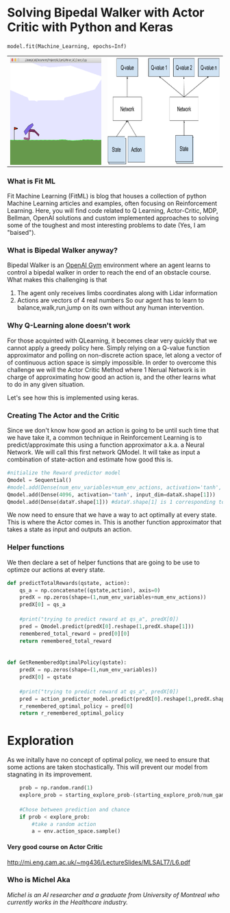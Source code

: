 # Solving Bipedal Walker with Actor Critic with Python and Keras
```python
model.fit(Machine_Learning, epochs=Inf)
```
<table style="width:100% border: none" >
  <tr>
    <th><img src="/img/Walker.png" height="250" align="center"/></th> 
  <th><img src="/img/DeepQN.png" height="250" align="center"/></th> 
  </tr>
</Table>

### What is Fit ML
Fit Machine Learning (FitML) is blog that houses a collection of python Machine Learning articles and examples, often focusing on Reinforcement Learning. Here, you will find code related to Q Learning, Actor-Critic, MDP, Bellman, OpenAI solutions and custom implemented approaches to solving some of the toughest and most interesting problems to date (Yes, I am "baised").

### What is Bipedal Walker anyway?
Bipedal Walker is an <a href="https://openai.com/systems/">OpenAI Gym</a> environment where an agent learns to control a bipedal walker in order to reach the end of an obstacle course. What makes this challenging is that 
1) The agent only receives limbs coordinates along with Lidar information
2) Actions are vectors of 4 real numbers
So our agent has to learn to balance,walk,run,jump on its own without any human intervention.

### Why Q-Learning alone doesn't work
For those acquinted with QLearning, it becomes clear very quickly that we cannot apply a greedy policy here. Simply relying on a Q-value function approximator and polling on non-discrete action space, let along a vector of of continuous action space is simply impossible. In order to overcome this challenge we will the Actor Critic Method where 1 Nerual Network is in charge of approximating how good an action is, and the other learns what to do in any given situation.

Let's see how this is implemented using keras.

### Creating The Actor and the Critic
Since we don't know how good an action is going to be until such time that we have take it, a common technique in Reinforcement Learning is to predict/approximate this using a function approximator a.k.a. a Neural Network. We will call this first network QModel. It will take as input a combination of state-action and estimate how good this is.

```Python
#nitialize the Reward predictor model
Qmodel = Sequential()
#model.add(Dense(num_env_variables+num_env_actions, activation='tanh', input_dim=dataX.shape[1]))
Qmodel.add(Dense(4096, activation='tanh', input_dim=dataX.shape[1]))
Qmodel.add(Dense(dataY.shape[1])) #dataY.shape[1] is 1 corresponding to the single Real approximated value

```

We now need to ensure that we have a way to act optimally at every state. This is where the Actor comes in. This is another function approximator that takes a state as input and outputs an action.

### Helper functions
We then declare a set of helper functions that are going to be use to optimze our actions at every state.

```Python
def predictTotalRewards(qstate, action):
    qs_a = np.concatenate((qstate,action), axis=0)
    predX = np.zeros(shape=(1,num_env_variables+num_env_actions))
    predX[0] = qs_a

    #print("trying to predict reward at qs_a", predX[0])
    pred = Qmodel.predict(predX[0].reshape(1,predX.shape[1]))
    remembered_total_reward = pred[0][0]
    return remembered_total_reward


def GetRememberedOptimalPolicy(qstate):
    predX = np.zeros(shape=(1,num_env_variables))
    predX[0] = qstate

    #print("trying to predict reward at qs_a", predX[0])
    pred = action_predictor_model.predict(predX[0].reshape(1,predX.shape[1]))
    r_remembered_optimal_policy = pred[0]
    return r_remembered_optimal_policy
```

# Exploration
As we initally have no concept of optimal policy, we need to ensure that some actions are taken stochastically. This will prevent our model from stagnating in its improvement.

```python
    prob = np.random.rand(1)
    explore_prob = starting_explore_prob-(starting_explore_prob/num_games_to_play)*game

    #Chose between prediction and chance
    if prob < explore_prob:
        #take a random action
        a = env.action_space.sample()
 ```


#### Very good course on Actor Critic
http://mi.eng.cam.ac.uk/~mg436/LectureSlides/MLSALT7/L6.pdf

### Who is Michel Aka
*Michel is an AI researcher and a graduate from University of Montreal who currently works in the Healthcare industry.*
